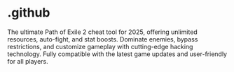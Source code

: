 # .github
The ultimate Path of Exile 2 cheat tool for 2025, offering unlimited resources, auto-fight, and stat boosts. Dominate enemies, bypass restrictions, and customize gameplay with cutting-edge hacking technology. Fully compatible with the latest game updates and user-friendly for all players.
